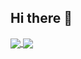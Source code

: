 ## Hi there 👋

<a href="https://github.com/AuthByte">
  <img align="center" src="https://github-readme-stats.vercel.app/api?username=authbyte&count_private=true&show_icons=true&include_all_commits=true" />
</a>
<a href="https://github.com/AuthByte">
  <img align="center" src="https://github-readme-stats.vercel.app/api/top-langs/?username=authbyte&layout=compact" />
</a>
